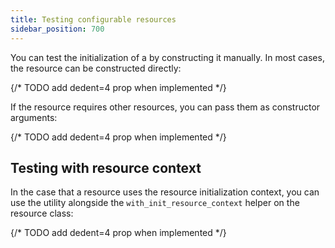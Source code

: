 ```yaml
---
title: Testing configurable resources
sidebar_position: 700
---
```


You can test the initialization of a <PyObject section="resources" module="dagster" object="ConfigurableResource"/> by constructing it manually. In most cases, the resource can be constructed directly:

{/* TODO add dedent=4 prop when implemented */}
<CodeExample path="docs_snippets/docs_snippets/concepts/resources/pythonic_resources.py" startAfter="start_new_resource_testing" endBefore="end_new_resource_testing" />

If the resource requires other resources, you can pass them as constructor arguments:

{/* TODO add dedent=4 prop when implemented */}
<CodeExample path="docs_snippets/docs_snippets/concepts/resources/pythonic_resources.py" startAfter="start_new_resource_testing_with_nesting" endBefore="end_new_resource_testing_with_nesting" />

## Testing with resource context

In the case that a resource uses the resource initialization context, you can use the <PyObject section="resources" module="dagster" object="build_init_resource_context"/> utility alongside the `with_init_resource_context` helper on the resource class:

{/* TODO add dedent=4 prop when implemented */}
<CodeExample path="docs_snippets/docs_snippets/concepts/resources/pythonic_resources.py" startAfter="start_new_resource_testing_with_context" endBefore="end_new_resource_testing_with_context" />
